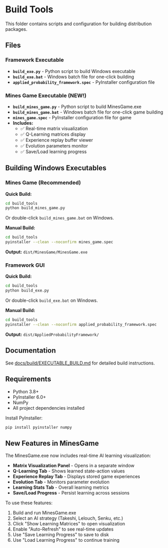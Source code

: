 # Build Tools

This folder contains scripts and configuration for building distribution packages.

## Files

### Framework Executable
- **`build_exe.py`** - Python script to build Windows executable
- **`build_exe.bat`** - Windows batch file for one-click building
- **`applied_probability_framework.spec`** - PyInstaller configuration file

### Mines Game Executable (NEW!)
- **`build_mines_game.py`** - Python script to build MinesGame.exe
- **`build_mines_game.bat`** - Windows batch file for one-click game building
- **`mines_game.spec`** - PyInstaller configuration file for game
- **Includes:**
  - ✅ Real-time matrix visualization
  - ✅ Q-Learning matrices display
  - ✅ Experience replay buffer viewer
  - ✅ Evolution parameters monitor
  - ✅ Save/Load learning progress

## Building Windows Executables

### Mines Game (Recommended)

**Quick Build:**
```bash
cd build_tools
python build_mines_game.py
```

Or double-click `build_mines_game.bat` on Windows.

**Manual Build:**
```bash
cd build_tools
pyinstaller --clean --noconfirm mines_game.spec
```

**Output:** `dist/MinesGame/MinesGame.exe`

### Framework GUI

**Quick Build:**
```bash
cd build_tools
python build_exe.py
```

Or double-click `build_exe.bat` on Windows.

**Manual Build:**
```bash
cd build_tools
pyinstaller --clean --noconfirm applied_probability_framework.spec
```

**Output:** `dist/AppliedProbabilityFramework/`

## Documentation

See [docs/build/EXECUTABLE_BUILD.md](../docs/build/EXECUTABLE_BUILD.md) for detailed build instructions.

## Requirements

- Python 3.8+
- PyInstaller 6.0+
- NumPy
- All project dependencies installed

Install PyInstaller:
```bash
pip install pyinstaller numpy
```

## New Features in MinesGame

The MinesGame.exe now includes real-time AI learning visualization:

- **Matrix Visualization Panel** - Opens in a separate window
- **Q-Learning Tab** - Shows learned state-action values
- **Experience Replay Tab** - Displays stored game experiences
- **Evolution Tab** - Monitors parameter evolution
- **Learning Stats Tab** - Overall learning metrics
- **Save/Load Progress** - Persist learning across sessions

To use these features:
1. Build and run MinesGame.exe
2. Select an AI strategy (Takeshi, Lelouch, Senku, etc.)
3. Click "Show Learning Matrices" to open visualization
4. Enable "Auto-Refresh" to see real-time updates
5. Use "Save Learning Progress" to save to disk
6. Use "Load Learning Progress" to continue training


